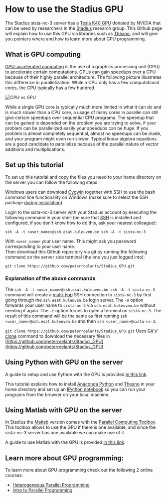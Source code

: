 # How to use the Stadius GPU

The Stadius sista-nc-3 server has a [Tesla K40 GPU](http://www.nvidia.com/content/PDF/kepler/Tesla-K40-PCIe-Passive-Board-Spec-BD-06902-001_v05.pdf) donated by NVIDIA that can be used by researchers in the [Stadius](http://www.esat.kuleuven.be/stadius/) research group. This Github page will explain how to use this GPU via libraries such as [Theano](http://deeplearning.net/software/theano/), and will give you pointers where and how to learn more about GPU programming.

## What is GPU computing

[GPU-accelerated computing](http://www.nvidia.com/object/what-is-gpu-computing.html) is the use of a graphics processing unit (GPU) to accelerate certain computations. GPUs can gain speedups over a CPU because of their highly parallel architecture. The following picture illustrates this difference in parallelization. While a CPU only has a few computational cores, the CPU typically has a few hundred. 

![CPU vs GPU](http://news.cnet.com/i/bto/20090401/nvidia-gpgpu-small.jpg)

While a single GPU core is typically much more limited in what it can do and is much slower than a CPU core, a usage of many cores in parallel can still give certain speedups over sequential CPU programs. The speedup that can be gained is depended on the problem you are trying to solve, if your problem can be parallelized easily your speedups can be huge. If you problem is almost completely sequential, almost no speedups can be made, and your program might even run slower. Typical linear algebra equations are a good candidate to parallelize because of the parallel nature of vector additions and multiplications.

## Set up this tutorial

To set up this tutorial and copy the files you need to your home directory on the server you can follow the following steps.

Windows users can download [Cygwin](https://www.cygwin.com/) together with SSH to use the bash command line functionality on Windows (make sure to select the SSH package [during installation](https://www.youtube.com/watch?v=CwYSvvGaiWU)).

Login to the sista-nc-3 server with your Stadius account by executing the following command in your shell (be sure that [SSH](http://unixhelp.ed.ac.uk/CGI/man-cgi?ssh+1) is installed and configured, if you don't know how to do this, ask your nearest colleague):

    ssh -A -t <user_name>@ssh.esat.kuleuven.be ssh -A -t sista-nc-3

With `<user_name>` your user name. This might ask you password corresponding to your user name.  
Then download this Github repository via git by running the following command on the server side terminal (the one you just logged into):

    git clone https://github.com/peterroelants/Stadius_GPU.git

### Explanation of the above commands

The `ssh -A -t <user_name>@ssh.esat.kuleuven.be ssh -A -t sista-nc-3` command  will create a [multi-hop](http://sshmenu.sourceforge.net/articles/transparent-mulithop.html) SSH connection to `sista-nc-3` by first going through the `ssh.esat.kuleuven.be` login server. The `-A` option forwards your user name to `sista-nc-3` via `ssh.esat.kuleuven.be` without needing it again. The `-t` option forces to open a terminal on `sista-nc-3`. The result of this command will be the same as first running `ssh <user_name>@ssh.esat.kuleuven.be` and then `ssh <user_name>@sista-nc-3`.

`git clone https://github.com/peterroelants/Stadius_GPU.git` Uses [Git](https://git-scm.com/)'s' [clone](http://git-scm.com/docs/git-clone) command to download the necessary files in [https://github.com/peterroelants/Stadius_GPU](https://github.com/peterroelants/Stadius_GPU).


## Using Python with GPU on the server

A guide to setup and use Python with the GPU is provided [in this link](Python/readme.md). 

This tutorial explains how to install [Anaconda Python](https://store.continuum.io/cshop/anaconda/) and [Theano](http://deeplearning.net/software/theano/) in your home directory and set up an [IPython notebook](http://ipython.org/notebook.html) so you can run your programs from the browser on your local machine.

## Using Matlab with GPU on the server

In Stadius the [Matlab](http://nl.mathworks.com/products/matlab/) version comes with the [Parallel Computing Toolbox](http://nl.mathworks.com/products/parallel-computing/). This toolbox allows to use the GPU if there is one available, and since the sista-nc-3 server has one available we can make use of it.

A guide to use Matlab with the GPU is provided [in this link](Matlab/readme.md).

## Learn more about GPU programming:

To learn more about GPU programming check out the following 2 online courses:

* [Heterogeneous Parallel Programming](https://www.coursera.org/course/hetero)
* [Intro to Parallel Programming](https://www.udacity.com/course/intro-to-parallel-programming--cs344)